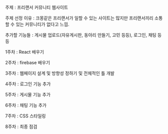 주제 : 프리랜서 커뮤니티 웹사이트

주제 선정 이유 : 크몽같은 프리랜서가 일할 수 있는 사이트는 많지만 프리랜서끼리 소통할 수 있는 커뮤니티가 없다고 느낌.

추가할 기능들 : 게시물 업로드(자유게시판, 동아리 만들기, 고민 등등), 로그인, 채팅 등등



1주차 : React 배우기

2주차 : firebase 배우기

3주차 : 웹페이지 설계 및 방향성 정하기 및 전체적인 틀 개발

4주차 : 로그인 기능 추가

5주차 : 게시물 기능 추가

6주차 : 채팅 기능 추가

7주차 : CSS 스타일링

8주차 : 최종 점검
